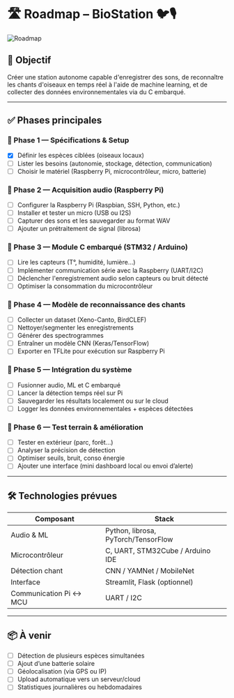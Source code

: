 ﻿# 🛣️ Roadmap – BioStation 🐦🎙️

![Roadmap](https://DataPit-fr.github.io/BioStation/roadmap.svg)

## 🎯 Objectif
Créer une station autonome capable d'enregistrer des sons, de reconnaître les chants d'oiseaux en temps réel à l'aide de machine learning, et de collecter des données environnementales via du C embarqué.

---

## ✅ Phases principales

### 📌 Phase 1 — Spécifications & Setup
- [x] Définir les espèces ciblées (oiseaux locaux)
- [ ] Lister les besoins (autonomie, stockage, détection, communication)
- [ ] Choisir le matériel (Raspberry Pi, microcontrôleur, micro, batterie)

### 📌 Phase 2 — Acquisition audio (Raspberry Pi)
- [ ] Configurer la Raspberry Pi (Raspbian, SSH, Python, etc.)
- [ ] Installer et tester un micro (USB ou I2S)
- [ ] Capturer des sons et les sauvegarder au format WAV
- [ ] Ajouter un prétraitement de signal (librosa)

### 📌 Phase 3 — Module C embarqué (STM32 / Arduino)
- [ ] Lire les capteurs (T°, humidité, lumière…)
- [ ] Implémenter communication série avec la Raspberry (UART/I2C)
- [ ] Déclencher l'enregistrement audio selon capteurs ou bruit détecté
- [ ] Optimiser la consommation du microcontrôleur

### 📌 Phase 4 — Modèle de reconnaissance des chants
- [ ] Collecter un dataset (Xeno-Canto, BirdCLEF)
- [ ] Nettoyer/segmenter les enregistrements
- [ ] Générer des spectrogrammes
- [ ] Entraîner un modèle CNN (Keras/TensorFlow)
- [ ] Exporter en TFLite pour exécution sur Raspberry Pi

### 📌 Phase 5 — Intégration du système
- [ ] Fusionner audio, ML et C embarqué
- [ ] Lancer la détection temps réel sur Pi
- [ ] Sauvegarder les résultats localement ou sur le cloud
- [ ] Logger les données environnementales + espèces détectées

### 📌 Phase 6 — Test terrain & amélioration
- [ ] Tester en extérieur (parc, forêt…)
- [ ] Analyser la précision de détection
- [ ] Optimiser seuils, bruit, conso énergie
- [ ] Ajouter une interface (mini dashboard local ou envoi d’alerte)

---

## 🛠️ Technologies prévues

| Composant             | Stack                          |
|----------------------|--------------------------------|
| Audio & ML           | Python, librosa, PyTorch/TensorFlow |
| Microcontrôleur       | C, UART, STM32Cube / Arduino IDE |
| Détection chant       | CNN / YAMNet / MobileNet       |
| Interface             | Streamlit, Flask (optionnel)   |
| Communication Pi ↔ MCU | UART / I2C                     |

---

## 📦 À venir
- [ ] Détection de plusieurs espèces simultanées
- [ ] Ajout d’une batterie solaire
- [ ] Géolocalisation (via GPS ou IP)
- [ ] Upload automatique vers un serveur/cloud
- [ ] Statistiques journalières ou hebdomadaires
